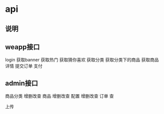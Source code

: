 # api

## 说明

## weapp接口

login
获取banner
获取热门
获取猜你喜欢
获取分类
获取分类下的商品
获取商品详情
提交订单
支付

## admin接口

商品分类 增删改查
商品 增删改查
配置 增删改查
订单 查

上传